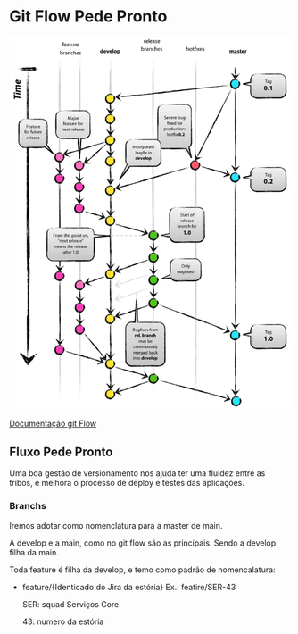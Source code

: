 # Git Flow Pede Pronto
![Image title](assets/img/git-flow.png)

[Documentação git Flow](https://www.atlassian.com/git/tutorials/comparing-workflows/gitflow-workflow)

## Fluxo Pede Pronto 

Uma boa gestão de versionamento nos ajuda ter uma fluidez entre as tribos, e melhora o processo de 
deploy e testes das aplicações. 

### Branchs  
Iremos adotar como nomenclatura para a master de main.

A develop e a main, como no git flow são as principais. Sendo a
develop filha da main.

Toda feature é filha da develop, e temo como padrão de nomencalatura:
- feature/{Identicado do Jira da estória}
 Ex.: featire/SER-43

    SER: squad Serviços Core

    43: numero da estória
